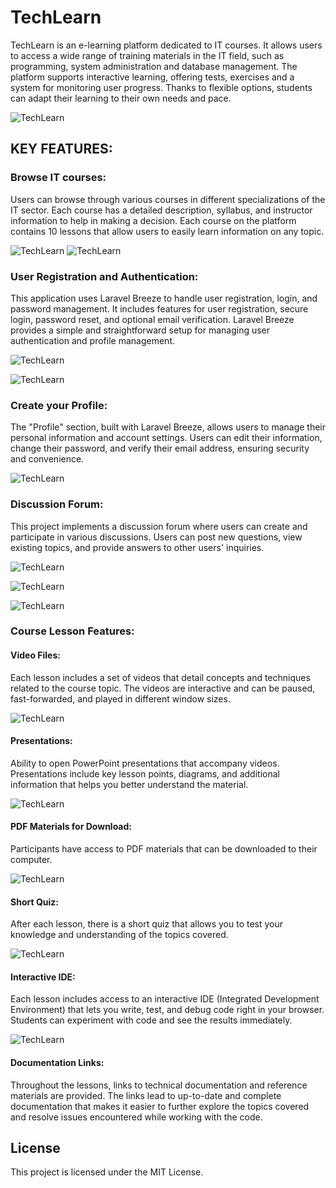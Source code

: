 # TechLearn

TechLearn is an e-learning platform dedicated to IT courses. It allows users to access a wide range of training materials in the IT field, such as programming, system administration and database management. The platform supports interactive learning, offering tests, exercises and a system for monitoring user progress. Thanks to flexible options, students can adapt their learning to their own needs and pace.

![TechLearn](https://github.com/LadyAmely/e-learning/blob/main/home-tech-learn.png)

## KEY FEATURES:

### Browse IT courses: 

Users can browse through various courses in different specializations of the IT sector. Each course has a detailed description, syllabus, and instructor information to help in making a decision. Each course on the platform contains 10 lessons that allow users to easily learn information on any topic.

![TechLearn](https://github.com/LadyAmely/e-learning/blob/main/courses.png)
![TechLearn](https://github.com/LadyAmely/e-learning-Laravel-PostgreSQL/blob/main/lessons.png)

### User Registration and Authentication:

This application uses Laravel Breeze to handle user registration, login, and password management. It includes features for user registration, secure login, password reset, and optional email verification. Laravel Breeze provides a simple and straightforward setup for managing user authentication and profile management.

![TechLearn](https://github.com/LadyAmely/e-learning/blob/main/home.png)

![TechLearn](https://github.com/LadyAmely/e-learning/blob/main/register.png)

### Create your Profile:

The "Profile" section, built with Laravel Breeze, allows users to manage their personal information and account settings. Users can edit their information, change their password, and verify their email address, ensuring security and convenience.

![TechLearn](https://github.com/LadyAmely/e-learning/blob/main/tech-learn-profile.png)

### Discussion Forum:

This project implements a discussion forum where users can create and participate in various discussions. Users can post new questions, view existing topics, and provide answers to other users' inquiries. 

![TechLearn](https://github.com/LadyAmely/e-learning/blob/main/forum-answer.png)

![TechLearn](https://github.com/LadyAmely/e-learning/blob/main/forum-question.png)

![TechLearn](https://github.com/LadyAmely/e-learning/blob/main/forum-discussion.png)

### Course Lesson Features:

#### Video Files:
Each lesson includes a set of videos that detail concepts and techniques related to the course topic. The videos are interactive and can be paused, fast-forwarded, and played in different window sizes.

![TechLearn]('https://github.com/LadyAmely/e-learning-Laravel-PostgreSQL/blob/main/quiz.png')

#### Presentations:

Ability to open PowerPoint presentations that accompany videos. Presentations include key lesson points, diagrams, and additional information that helps you better understand the material.

![TechLearn]('https://github.com/LadyAmely/e-learning-Laravel-PostgreSQL/blob/main/quiz.png')

#### PDF Materials for Download:

Participants have access to PDF materials that can be downloaded to their computer.

![TechLearn]('https://github.com/LadyAmely/e-learning-Laravel-PostgreSQL/blob/main/quiz.png')

#### Short Quiz:

After each lesson, there is a short quiz that allows you to test your knowledge and understanding of the topics covered.

![TechLearn](https://github.com/LadyAmely/e-learning-Laravel-PostgreSQL/blob/main/quiz.png)

#### Interactive IDE:

Each lesson includes access to an interactive IDE (Integrated Development Environment) that lets you write, test, and debug code right in your browser. Students can experiment with code and see the results immediately.

![TechLearn]('https://github.com/LadyAmely/e-learning-Laravel-PostgreSQL/blob/main/quiz.png')

#### Documentation Links:

Throughout the lessons, links to technical documentation and reference materials are provided. The links lead to up-to-date and complete documentation that makes it easier to further explore the topics covered and resolve issues encountered while working with the code.

## License

This project is licensed under the MIT License.
